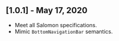## [1.0.1] - May 17, 2020

* Meet all Salomon specifications.
* Mimic `BottomNavigationBar` semantics.
